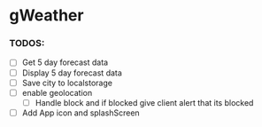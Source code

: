 # gWeather

### TODOS:

- [ ] Get 5 day forecast data
- [ ] Display 5 day forecast data
- [ ] Save city to localstorage
- [ ] enable geolocation
  - [ ] Handle block and if blocked give client alert that its blocked
- [ ] Add App icon and splashScreen
